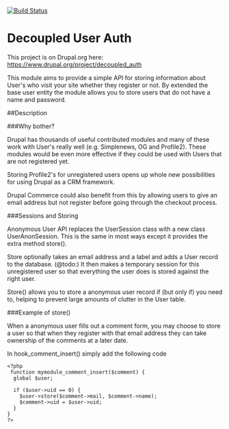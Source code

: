 [![Build Status](https://travis-ci.org/FreelyGive/decoupled_auth.png)](https://travis-ci.org/FreelyGive/decoupled_auth)
# Decoupled User Auth

This project is on Drupal.org here: https://www.drupal.org/project/decoupled_auth

This module aims to provide a simple API for storing information about User's who visit your site whether they register or not. By extended the base user entity the module allows you to store users that do not have a name and password.

##Description

###Why bother?

Drupal has thousands of useful contributed modules and many of these work with User's really well (e.g. Simplenews, OG and Profile2). These modules would be even more effective if they could be used with Users that are not registered yet.

Storing Profile2's for unregistered users opens up whole new possibilities for using Drupal as a CRM framework.

Drupal Commerce could also benefit from this by allowing users to give an email address but not register before going through the checkout process.

###Sessions and Storing

Anonymous User API replaces the UserSession class with a new class UserAnonSession. This is the same in most ways except it provides the extra method store().

Store optionally takes an email address and a label and adds a User record to the database. (@todo:) It then makes a temporary session for this unregistered user so that everything the user does is stored against the right user.

Store() allows you to store a anonymous user record if (but only if) you need to, helping to prevent large amounts of clutter in the User table.

###Example of store()

When a anonymous user fills out a comment form, you may choose to store a user so that when they register with that email address they can take ownership of the comments at a later date.

In hook_comment_insert() simply add the following code

```
<?php
 function mymodule_comment_insert($comment) {
  global $user;

  if ($user->uid == 0) {
    $user->store($comment->mail, $comment->name);
    $comment->uid = $user->uid;
  }
} 
?>
```
